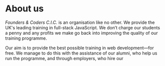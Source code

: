 # About us

*Founders & Coders C.I.C.* is an organisation like no other. We provide the UK's leading training in full-stack JavaScript. We don’t charge our students a penny and any profits we make go back into improving the quality of our training programme.

Our aim is to provide the best possible training in web development—for free. We manage to do this with the assistance of our alumni, who help us run the programme, and through employers, who hire our
